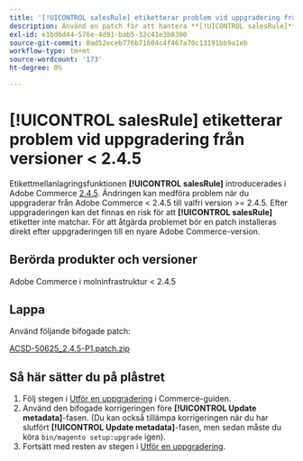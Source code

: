 ```yaml
---
title: '[!UICONTROL salesRule] etiketterar problem vid uppgradering från version &lt; 2.4.5'
description: Använd en patch för att hantera **[!UICONTROL salesRule]**-problemen vid uppgradering från Adobe Commerce-versionerna &lt; 2.4.5.
exl-id: e1bd6d44-576e-4d91-bab5-32c41e3b8300
source-git-commit: 0ad52eceb776b71604c4f467a70c13191bb9a1eb
workflow-type: tm+mt
source-wordcount: '173'
ht-degree: 0%

---
```


# **[!UICONTROL salesRule]** etiketterar problem vid uppgradering från versioner &lt; 2.4.5

Etikettmellanlagringsfunktionen **[!UICONTROL salesRule]** introducerades i Adobe Commerce [ 2.4.5](/docs/commerce-operations/release/notes/adobe-commerce/2-4-5.html). Ändringen kan medföra problem när du uppgraderar från Adobe Commerce &lt; 2.4.5 till valfri version >= 2.4.5. Efter uppgraderingen kan det finnas en risk för att **[!UICONTROL salesRule]** etiketter inte matchar. För att åtgärda problemet bör en patch installeras direkt efter uppgraderingen till en nyare Adobe Commerce-version.

## Berörda produkter och versioner

Adobe Commerce i molninfrastruktur &lt; 2.4.5

## Lappa

Använd följande bifogade patch:

[ACSD-50625_2.4.5-P1.patch.zip](assets/ACSD-50625_2.4.5-p1.patch.zip)

## Så här sätter du på plåstret

1. Följ stegen i [Utför en uppgradering](https://experienceleague.adobe.com/docs/commerce-operations/upgrade-guide/implementation/perform-upgrade.html?lang=sv-SE) i Commerce-guiden.
1. Använd den bifogade korrigeringen före **[!UICONTROL Update metadata]**-fasen.
(Du kan också tillämpa korrigeringen när du har slutfört **[!UICONTROL Update metadata]**-fasen, men sedan måste du köra `bin/magento setup:upgrade` igen).
1. Fortsätt med resten av stegen i [Utför en uppgradering](https://experienceleague.adobe.com/docs/commerce-operations/upgrade-guide/implementation/perform-upgrade.html?lang=sv-SE).
